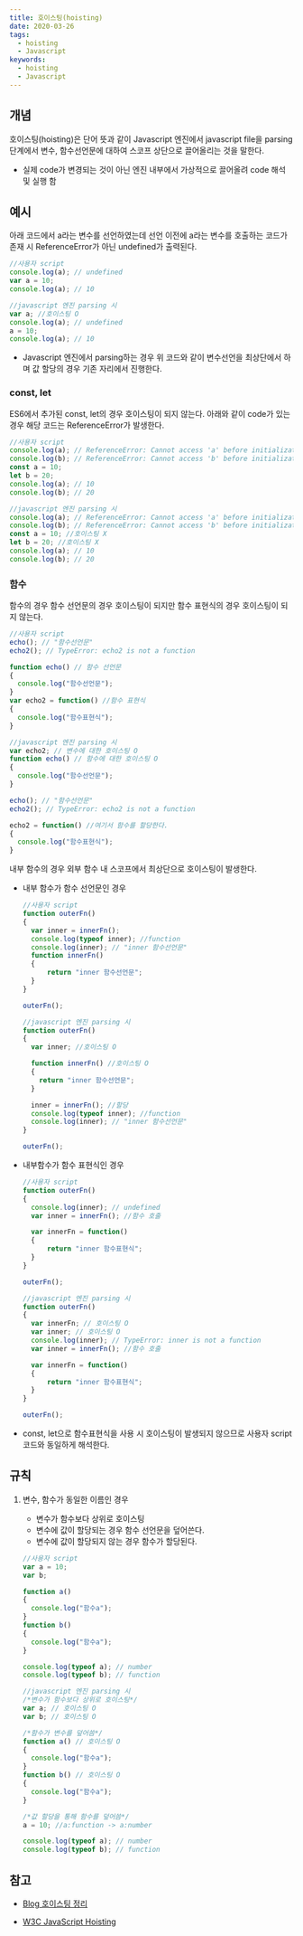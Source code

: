 ```yaml
---
title: 호이스팅(hoisting)
date: 2020-03-26
tags:
  - hoisting
  - Javascript
keywords:
  - hoisting
  - Javascript
---
```


## 개념

호이스팅(hoisting)은 단어 뜻과 같이 Javascript 엔진에서 javascript file을 parsing 단계에서 변수, 함수선언문에 대하여 스코프 상단으로 끌어올리는 것을 말한다.

- 실제 code가 변경되는 것이 아닌 엔진 내부에서 가상적으로 끌어올려 code 해석 및 실행 함

## 예시

아래 코드에서 a라는 변수를 선언하였는데 선언 이전에 a라는 변수를 호출하는 코드가 존재 시 ReferenceError가 아닌 undefined가 출력된다.

```Javascript
//사용자 script
console.log(a); // undefined
var a = 10;
console.log(a); // 10
```

```Javascript
//javascript 엔진 parsing 시
var a; //호이스팅 O
console.log(a); // undefined
a = 10;
console.log(a); // 10
```

- Javascript 엔진에서 parsing하는 경우 위 코드와 같이 변수선언을 최상단에서 하며 값 할당의 경우 기존 자리에서 진행한다.

### const, let

ES6에서 추가된 const, let의 경우 호이스팅이 되지 않는다. 아래와 같이 code가 있는 경우 해당 코드는 ReferenceError가 발생한다.

```Javascript
//사용자 script
console.log(a); // ReferenceError: Cannot access 'a' before initialization
console.log(b); // ReferenceError: Cannot access 'b' before initialization
const a = 10;
let b = 20;
console.log(a); // 10
console.log(b); // 20
```

```Javascript
//javascript 엔진 parsing 시
console.log(a); // ReferenceError: Cannot access 'a' before initialization
console.log(b); // ReferenceError: Cannot access 'b' before initialization
const a = 10; //호이스팅 X
let b = 20; //호이스팅 X
console.log(a); // 10
console.log(b); // 20
```

### 함수

함수의 경우 함수 선언문의 경우 호이스팅이 되지만 함수 표현식의 경우 호이스팅이 되지 않는다.

```Javascript
//사용자 script
echo(); // "함수선언문"
echo2(); // TypeError: echo2 is not a function

function echo() // 함수 선언문
{ 
  console.log("함수선언문");
}
var echo2 = function() //함수 표현식
{
  console.log("함수표현식");
}
```

```Javascript
//javascript 엔진 parsing 시
var echo2; // 변수에 대한 호이스팅 O
function echo() // 함수에 대한 호이스팅 O
{ 
  console.log("함수선언문");
}

echo(); // "함수선언문"
echo2(); // TypeError: echo2 is not a function

echo2 = function() //여기서 함수를 할당한다.
{
  console.log("함수표현식");
}
```

내부 함수의 경우 외부 함수 내 스코프에서 최상단으로 호이스팅이 발생한다.

- 내부 함수가 함수 선언문인 경우

  ```Javascript
  //사용자 script
  function outerFn()
  {
    var inner = innerFn();
    console.log(typeof inner); //function
    console.log(inner); // "inner 함수선언문"
    function innerFn()
    {
        return "inner 함수선언문";
    }
  }

  outerFn();
  ```

  ```Javascript
  //javascript 엔진 parsing 시
  function outerFn()
  {
    var inner; //호이스팅 O
  
    function innerFn() //호이스팅 O
    {
      return "inner 함수선언문";
    }
  
    inner = innerFn(); //할당
    console.log(typeof inner); //function
    console.log(inner); // "inner 함수선언문"
  }
  
  outerFn();
  ```

- 내부함수가 함수 표현식인 경우

  ```Javascript
  //사용자 script
  function outerFn()
  {
    console.log(inner); // undefined
    var inner = innerFn(); //함수 호출

    var innerFn = function()
    {
        return "inner 함수표현식";
    }
  }

  outerFn();
  ```

  ```Javascript
  //javascript 엔진 parsing 시
  function outerFn()
  {
    var innerFn; // 호이스팅 O
    var inner; // 호이스팅 O
    console.log(inner); // TypeError: inner is not a function
    var inner = innerFn(); //함수 호출

    var innerFn = function()
    {
        return "inner 함수표현식";
    }
  }

  outerFn();
  ```

- const, let으로 함수표현식을 사용 시 호이스팅이 발생되지 않으므로 사용자 script 코드와 동일하게 해석한다.

## 규칙

1. 변수, 함수가 동일한 이름인 경우
    - 변수가 함수보다 상위로 호이스팅
    - 변수에 값이 할당되는 경우 함수 선언문을 덮어쓴다.
    - 변수에 값이 할당되지 않는 경우 함수가 할당된다.

    ```Javascript
    //사용자 script
    var a = 10;
    var b;

    function a()
    {
      console.log("함수a");
    }
    function b()
    {
      console.log("함수a");
    }

    console.log(typeof a); // number
    console.log(typeof b); // function
    ```

    ```Javascript
    //javascript 엔진 parsing 시
    /*변수가 함수보다 상위로 호이스팅*/
    var a; // 호이스팅 O
    var b; // 호이스팅 O

    /*함수가 변수를 덮어씀*/
    function a() // 호이스팅 O
    {
      console.log("함수a");
    }
    function b() // 호이스팅 O
    {
      console.log("함수a");
    }

    /*값 할당을 통해 함수를 덮어씀*/
    a = 10; //a:function -> a:number

    console.log(typeof a); // number
    console.log(typeof b); // function
    ```

## 참고

- [Blog 호이스팅 정리](https://gmlwjd9405.github.io/2019/04/22/javascript-hoisting.html)

- [W3C JavaScript Hoisting](https://www.w3schools.com/js/js_hoisting.asp)